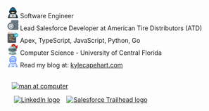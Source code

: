 <div style="display: flex; flex-direction: column;">
    <div><img src="assets/img/hacker.png" width="25px" alt="hacker"/>  Software Engineer</div>
    <div><img src="assets/img/wheel.png" width="25px" alt="pile of tires"/>  Lead Salesforce Developer at American Tire Distributors (ATD)</div>
    <div><img src="assets/img/code.png" width="25px" alt="computer screen with code"/>  Apex, TypeScript, JavaScript, Python, Go</div>
    <div><img src="assets/img/knight.png" width="25px" alt="knight's helmet"/>  Computer Science - University of Central Florida</div>
    <div><img src="assets/img/website_logo.png" width="25px" alt="man at computer"/>  Read my blog at: <a href="https://kylecapehart.com" target="_blank">kylecapehart.com</a></div>
</div>
<br/>

<a href="https://github-readme-stats.vercel.app/api/top-langs/?username=k-capehart&layout=compact&hide=CSS" alt="Personal Website and Blog" target="_blank" style="padding-left: 10px;"><img src="https://github-readme-stats.vercel.app/api/top-langs/?username=k-capehart&layout=compact&hide=CSS" alt="man at computer"/></a>
<br/>

<div style="display: flex; flex-direction: row;">
    <a href="https://www.linkedin.com/in/kyle-capehart/" alt="Trailhead Profile" target="_blank" style="padding-left: 15px;"><img src="https://img.shields.io/badge/LinkedIn-0077B5?style=for-the-badge&logo=linkedin&logoColor=white" alt="LinkedIn logo"/><a>
    <a href="https://www.salesforce.com/trailblazer/kcapehart" alt="LinkedIn Profile" target="_blank" style="padding-left: 15px;"><img src="https://img.shields.io/badge/Salesforce-00A1E0?style=for-the-badge&logo=Salesforce&logoColor=white" alt="Salesforce Trailhead logo"/></a>
</div>